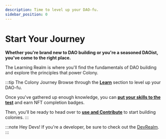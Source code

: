 ```yaml
---
description: Time to level up your DAO-fu.
sidebar_position: 0
---
```


# Start Your Journey

**Whether you're brand new to DAO building or you're a seasoned DAOist, you've come to the right place.**

The Learning Realm is where you'll find the fundamentals of DAO building and explore the principles that power Colony.

:::tip The Colony Journey
Browse through the [**Learn**](why-colony) section to level up your DAO-fu. 

Once you've gathered up enough knowledge, you can [**put your skills to the test**](test-your-knowledge) and earn NFT completion badges. 

Then, you'll be ready to head over to [**use and Contribute**](../use/) to start building colonies.
:::

:::note Hey Devs!
If you're a developer, be sure to check out the [DevRealm](../develop/).
:::
